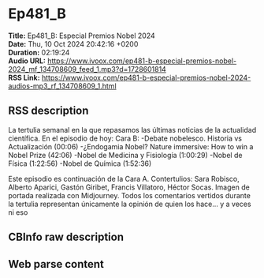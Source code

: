 # Ep481_B  
**Title:** Ep481_B: Especial Premios Nobel 2024  
**Date:** Thu, 10 Oct 2024 20:42:16 +0200  
**Duration:** 02:19:24  
**Audio URL:** https://www.ivoox.com/ep481-b-especial-premios-nobel-2024_mf_134708609_feed_1.mp3?d=1728601814  
**RSS Link:** https://www.ivoox.com/ep481-b-especial-premios-nobel-2024-audios-mp3_rf_134708609_1.html  

## RSS description
La tertulia semanal en la que repasamos las últimas noticias de la actualidad científica. En el episodio de hoy:
Cara B:
-Debate nobelesco. Historia vs Actualización (00:06)
-¿Endogamia Nobel? Nature immersive: How to win a Nobel Prize (42:06)
-Nobel de Medicina y Fisiología (1:00:29)
-Nobel de Física (1:22:56)
-Nobel de Química (1:52:36)

Este episodio es continuación de la Cara A.
Contertulios: Sara Robisco, Alberto Aparici, Gastón Giribet, Francis Villatoro, Héctor Socas. Imagen de portada realizada con Midjourney. Todos los comentarios vertidos durante la tertulia representan únicamente la opinión de quien los hace... y a veces ni eso

## CBInfo raw description


## Web parse content


